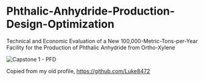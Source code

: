 # Phthalic-Anhydride-Production-Design-Optimization
Technical and Economic Evaluation of a New 100,000-Metric-Tons-per-Year Facility for the Production of Phthalic Anhydride from Ortho-Xylene

![Capstone 1 - PFD](https://user-images.githubusercontent.com/18060132/57508532-b612e880-72cf-11e9-93d0-106784ac9794.png)

Copied from my old profile, https://github.com/Luke8472
